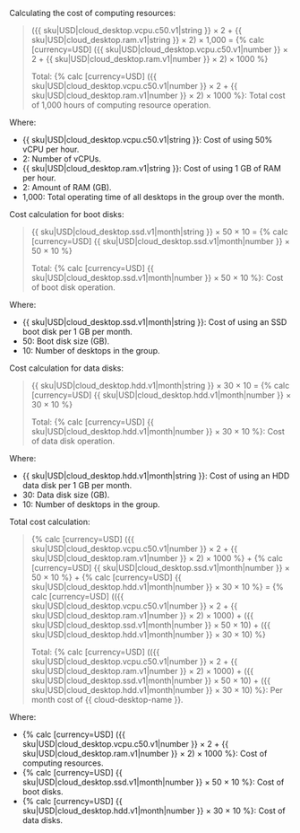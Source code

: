Calculating the cost of computing resources:

> ({{ sku|USD|cloud_desktop.vcpu.c50.v1|string }} × 2 + {{ sku|USD|cloud_desktop.ram.v1|string }} × 2) × 1,000 = {% calc [currency=USD] ({{ sku|USD|cloud_desktop.vcpu.c50.v1|number }} × 2 + {{ sku|USD|cloud_desktop.ram.v1|number }} × 2) × 1000 %}
>
> Total: {% calc [currency=USD] ({{ sku|USD|cloud_desktop.vcpu.c50.v1|number }} × 2 + {{ sku|USD|cloud_desktop.ram.v1|number }} × 2) × 1000 %}: Total cost of 1,000 hours of computing resource operation.

Where:
* {{ sku|USD|cloud_desktop.vcpu.c50.v1|string }}: Cost of using 50% vCPU per hour.
* 2: Number of vCPUs.
* {{ sku|USD|cloud_desktop.ram.v1|string }}: Cost of using 1 GB of RAM per hour.
* 2: Amount of RAM (GB).
* 1,000: Total operating time of all desktops in the group over the month.

Cost calculation for boot disks:

> {{ sku|USD|cloud_desktop.ssd.v1|month|string }} × 50 × 10 = {% calc [currency=USD] {{ sku|USD|cloud_desktop.ssd.v1|month|number }} × 50 × 10 %}
>
> Total: {% calc [currency=USD] {{ sku|USD|cloud_desktop.ssd.v1|month|number }} × 50 × 10 %}: Cost of boot disk operation.

Where:
* {{ sku|USD|cloud_desktop.ssd.v1|month|string }}: Cost of using an SSD boot disk per 1 GB per month.
* 50: Boot disk size (GB).
* 10: Number of desktops in the group.

Cost calculation for data disks:

> {{ sku|USD|cloud_desktop.hdd.v1|month|string }} × 30 × 10 = {% calc [currency=USD] {{ sku|USD|cloud_desktop.hdd.v1|month|number }} × 30 × 10 %}
>
> Total: {% calc [currency=USD] {{ sku|USD|cloud_desktop.hdd.v1|month|number }} × 30 × 10 %}: Cost of data disk operation.

Where:
* {{ sku|USD|cloud_desktop.hdd.v1|month|string }}: Cost of using an HDD data disk per 1 GB per month.
* 30: Data disk size (GB).
* 10: Number of desktops in the group.

Total cost calculation:

> {% calc [currency=USD] ({{ sku|USD|cloud_desktop.vcpu.c50.v1|number }} × 2 + {{ sku|USD|cloud_desktop.ram.v1|number }} × 2) × 1000 %} + {% calc [currency=USD] {{ sku|USD|cloud_desktop.ssd.v1|month|number }} × 50 × 10 %} + {% calc [currency=USD] {{ sku|USD|cloud_desktop.hdd.v1|month|number }} × 30 × 10 %} = {% calc [currency=USD] (({{ sku|USD|cloud_desktop.vcpu.c50.v1|number }} × 2 + {{ sku|USD|cloud_desktop.ram.v1|number }} × 2) × 1000) + ({{ sku|USD|cloud_desktop.ssd.v1|month|number }} × 50 × 10) + ({{ sku|USD|cloud_desktop.hdd.v1|month|number }} × 30 × 10) %}
>
> Total: {% calc [currency=USD] (({{ sku|USD|cloud_desktop.vcpu.c50.v1|number }} × 2 + {{ sku|USD|cloud_desktop.ram.v1|number }} × 2) × 1000) + ({{ sku|USD|cloud_desktop.ssd.v1|month|number }} × 50 × 10) + ({{ sku|USD|cloud_desktop.hdd.v1|month|number }} × 30 × 10) %}: Per month cost of {{ cloud-desktop-name }}.

Where:
* {% calc [currency=USD] ({{ sku|USD|cloud_desktop.vcpu.c50.v1|number }} × 2 + {{ sku|USD|cloud_desktop.ram.v1|number }} × 2) × 1000 %}: Cost of computing resources.
* {% calc [currency=USD] {{ sku|USD|cloud_desktop.ssd.v1|month|number }} × 50 × 10 %}: Cost of boot disks.
* {% calc [currency=USD] {{ sku|USD|cloud_desktop.hdd.v1|month|number }} × 30 × 10 %}: Cost of data disks.